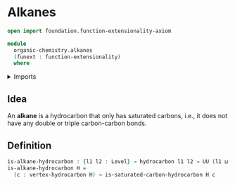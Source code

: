 # Alkanes

```agda
open import foundation.function-extensionality-axiom

module
  organic-chemistry.alkanes
  (funext : function-extensionality)
  where
```

<details><summary>Imports</summary>

```agda
open import foundation.universe-levels

open import organic-chemistry.hydrocarbons funext
open import organic-chemistry.saturated-carbons funext
```

</details>

## Idea

An **alkane** is a hydrocarbon that only has saturated carbons, i.e., it does
not have any double or triple carbon-carbon bonds.

## Definition

```agda
is-alkane-hydrocarbon : {l1 l2 : Level} → hydrocarbon l1 l2 → UU (l1 ⊔ l2)
is-alkane-hydrocarbon H =
  (c : vertex-hydrocarbon H) → is-saturated-carbon-hydrocarbon H c
```
